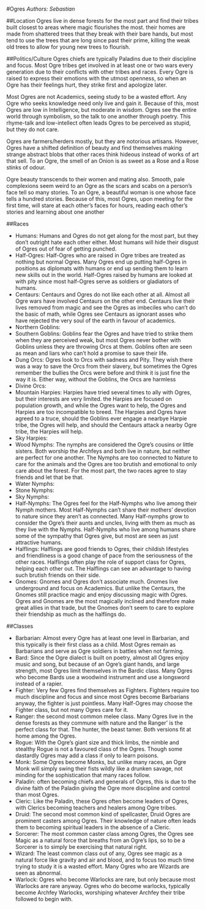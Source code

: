 #Ogres
*Authors: Sebastian*

##Location
Ogres live in dense forests for the most part and find their tribes built closest to areas where magic flourishes the most. their homes are made from shattered trees that they break with their bare hands, but most tend to use the trees that are long since past their prime, killing the weak old trees to allow for young new trees to flourish. 

##Politics/Culture
Ogres chiefs are typically Paladins due to their discipline and focus. Most Ogre tribes get involved in at least one or two wars every generation due to their conflicts with other tribes and races. Every Ogre is raised to express their emotions with the utmost openness, so when an Ogre has their feelings hurt, they strike first and apologize later. 

Most Ogres are not Academics, seeing study to be a wasted effort. Any Ogre who seeks knowledge need only live and gain it. Because of this, most Ogres are low in Intelligence, but moderate in wisdom. Ogres see the entire world through symbolism, so the talk to one another through poetry. This rhyme-talk and low-intellect often leads Ogres to be perceived as stupid, but they do not care. 

Ogres are farmers/herders mostly, but they are notorious artisans. However, Ogres have a shifted definition of beauty and find themselves making strange abstract blobs that other races think hideous instead of works of art that sell. To an Ogre, the smell of an Onion is as sweet as a Rose and a Rose stinks of odour. 

Ogre beauty transcends to their women and mating also. Smooth, pale complexions seem weird to an Ogre as the scars and scabs on a person’s face tell so many stories. To an Ogre, a beautiful woman is one whose face tells a hundred stories. Because of this, most Ogres, upon meeting for the first time, will stare at each other’s faces for hours, reading each other’s stories and learning about one another

##Races
* Humans: Humans and Ogres do not get along for the most part, but they don’t outright hate each other either. Most humans will hide their disgust of Ogres out of fear of getting punched. 
* Half-Ogres: Half-Ogres who are raised in Ogre tribes are treated as nothing but normal Ogres. Many Ogres end up putting half-Ogres in positions as diplomats with humans or end up sending them to learn new skills out in the world. Half-Ogres raised by humans are looked at with pity since most half-Ogres serve as soldiers or gladiators of humans.
* Centaurs: Centaurs and Ogres do not like each other at all. Almost all Ogre wars have involved Centaurs on the other end. Centaurs live their lives removed from magic and see the Ogres as imbeciles who can’t do the basic of math, while Ogres see Centaurs as ignorant asses who have rejected the very soul of the earth in favour of academics.  
* Northern Goblins: 
* Southern Goblins: Goblins fear the Ogres and have tried to strike them when they are perceived weak, but most Ogres never bother with Goblins unless they are throwing Orcs at them. Goblins often are seen as mean and liars who can’t hold a promise to save their life. 
* Dung Orcs: Ogres look to Orcs with sadness and Pity. They wish there was a way to save the Orcs from their slavery, but sometimes the Ogres remember the bullies the Orcs were before and think it is just fine the way it is. Either way, without the Goblins, the Orcs are harmless
* Divine Orcs: 
* Mountain Harpies: Harpies have tried several times to ally with Ogres, but their interests are very limited. the Harpies are focused on population growth, and while the Ogres want to help, the Ogres and Harpies are too incompatible to breed. The Harpies and Ogres have agreed to a truce, should the Goblins ever engage a nearbye Harpie tribe, the Ogres will help, and should the Centaurs attack a nearby Ogre tribe, the Harpies will help. 
* Sky Harpies: 
* Wood Nymphs: The nymphs are considered the Ogre’s cousins or little sisters. Both worship the Archfeys and both live in nature, but neither are perfect for one another. The Nymphs are too connected to Nature to care for the animals and the Ogres are too brutish and emotional to only care about the forest. For the most part, the two races agree to stay friends and let that be that.
* Water Nymphs: 
* Stone Nymphs: 
* Sky Nymphs: 
* Half-Nymphs: The Ogres feel for the Half-Nymphs who live among their Nymph mothers. Most Half-Nymphs can’t share their mothers’ devotion to nature since they aren’t as connected. Many Half-nymphs grow to consider the Ogre’s their aunts and uncles, living with them as much as they live with the Nymphs. Half-Nymphs who live among humans share some of the sympathy that Ogres give, but most are seen as just attractive humans. 
* Halflings: Halflings are good friends to Ogres, their childish lifestyles and friendliness is a good change of pace from the seriousness of the other races. Halflings often play the role of support class for Ogres, helping each other out. The Halflings can see an advantage to having such brutish friends on their side. 
* Gnomes: Gnomes and Ogres don’t associate much. Gnomes live underground and focus on Academics. But unlike the Centaurs, the Gnomes still practice magic and enjoy discussing magic with Ogres. Ogres and Gnomes are the most magically inclined and therefore make great allies in that trade, but the Gnomes don’t seem to care to explore their friendship as much as the halflings do. 

##Classes
* Barbarian: Almost every Ogre has at least one level in Barbarian, and this typically is their first class as a child. Most Ogres remain as Barbarians and serve as Ogre soldiers in battles when not farming. 
* Bard: Since the Ogre dialect is built on poetry, almost all Ogres enjoy music and song, but because of an Ogre’s giant hands, and large strength, most Ogres limit themselves in the Bardic class. Many Ogres who become Bards use a woodwind instrument and use a longsword instead of a rapier. 
* Fighter: Very few Ogres find themselves as Fighters. Fighters require too much discipline and focus and since most Ogres become Barbarians anyway, the fighter is just pointless. Many Half-Ogres may choose the Fighter class, but not many Ogres care for it. 
* Ranger: the second most common melee class. Many Ogres live in the dense forests as they commune with nature and the Ranger’ is the perfect class for that. The hunter, the beast tamer. Both versions fit at home among the Ogres. 
* Rogue: With the Ogre’s giant size and thick limbs, the nimble and stealthy Rogue is not a favoured class of the Ogres. Though some dastardly Ogres may add a class if only to learn poisons. 
* Monk: Some Ogres become Monks, but unlike many races, an Ogre Monk will simply swing their fists wildly like a drunken savage, not minding for the sophistication that many races follow. 
* Paladin: often becoming chiefs and generals of Ogres, this is due to the divine faith of the Paladin giving the Ogre more discipline and control than most Ogres. 
* Cleric: Like the Paladin, these Ogres often become leaders of Ogres, with Clerics becoming teachers and healers among Ogre tribes. 
* Druid: The second most common kind of spellcaster, Druid Ogres are prominent casters among Ogres. Their knowledge of nature often leads them to becoming spiritual leaders in the absence of a Cleric. 
* Sorcerer: The most common caster class among Ogres, the Ogres see Magic as a natural force that breaths from an Ogre’s lips, so to be a Sorcerer is to simply be exercising that natural right. 
* Wizard: The least common class out of any, Ogres see magic as a natural force like gravity and air and blood, and to focus too much time trying to study it is a wasted effort. Many Ogres who are Wizards are seen as abnormal. 
* Warlock: Ogres who become Warlocks are rare, but only because most Warlocks are rare anyway. Ogres who do become warlocks, typically become Archfey Warlocks, worshiping whatever Archfey their tribe followed to begin with. 
